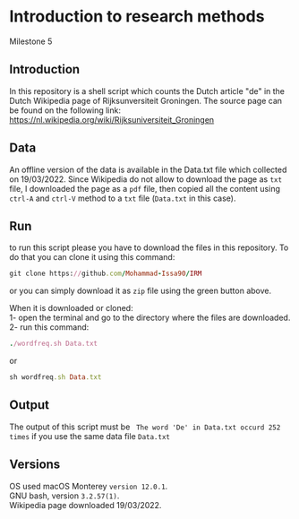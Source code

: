 # Introduction to research methods 
Milestone 5 

## Introduction 

In this repository is a shell script which counts the Dutch article "de" in the Dutch Wikipedia page of Rijksunversiteit Groningen. 
The source page can be found on the following link: 
https://nl.wikipedia.org/wiki/Rijksuniversiteit_Groningen


## Data 

An offline version of the data is available in the Data.txt file which collected on 19/03/2022. Since Wikipedia do not allow to download the page as `txt` file, I downloaded the page as a `pdf` file, then copied all the content using ` ctrl-A ` and `ctrl-V` method to a `txt` file (`Data.txt` in this case). 

## Run 
 to run this script please you have to download the files in this repository. To do that you can clone it using this command: 
 
  ```ruby
  git clone https://github.com/Mohammad-Issa90/IRM
  ```
  
 or you can simply download it as `zip` file using the green button above. 
 
 When it is downloaded or cloned:  
 1- open the terminal and go to the directory where the files are downloaded.  
 2- run this command: 
 
  ```ruby
  ./wordfreq.sh Data.txt 
  ```
  or
  ```ruby
  sh wordfreq.sh Data.txt
  ```
  
## Output
 The output of this script must be ` The word 'De' in Data.txt occurd 252 times` if you use the same data file `Data.txt`
 
## Versions
 OS used macOS Monterey `version 12.0.1`.  
 GNU bash, version `3.2.57(1)`.  
 Wikipedia page downloaded 19/03/2022.
 
  
